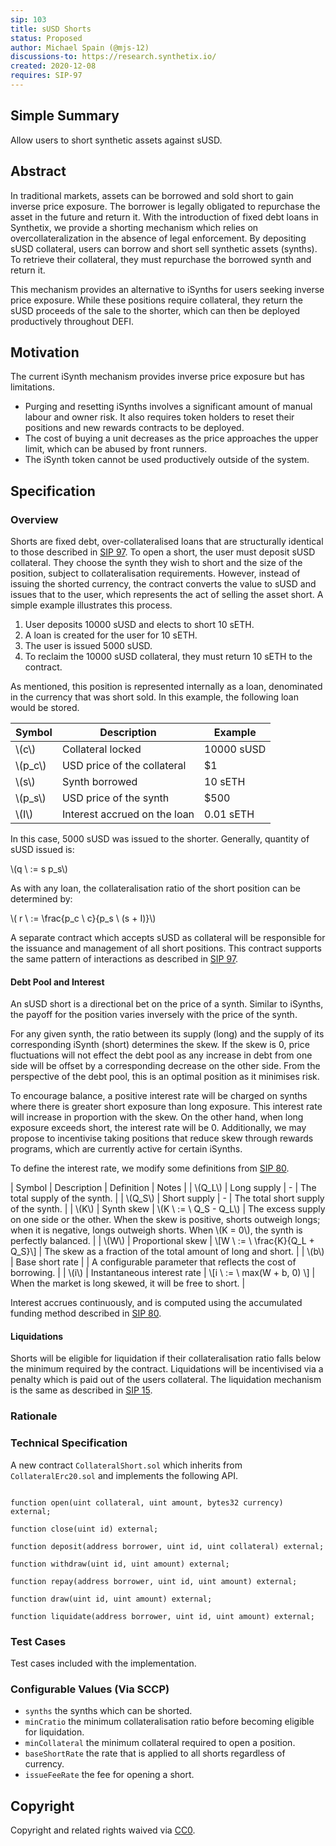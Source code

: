 ```yaml
---
sip: 103
title: sUSD Shorts
status: Proposed
author: Michael Spain (@mjs-12)
discussions-to: https://research.synthetix.io/
created: 2020-12-08
requires: SIP-97
---
```


## Simple Summary

<!--"If you can't explain it simply, you don't understand it well enough." Simply describe the outcome the proposed changes intends to achieve. This should be non-technical and accessible to a casual community member.-->

Allow users to short synthetic assets against sUSD.

## Abstract

<!--A short (~200 word) description of the proposed change, the abstract should clearly describe the proposed change. This is what *will* be done if the SIP is implemented, not *why* it should be done or *how* it will be done. If the SIP proposes deploying a new contract, write, "we propose to deploy a new contract that will do x".-->

In traditional markets, assets can be borrowed and sold short to gain inverse price exposure. The borrower is legally obligated to repurchase the asset in the future and return it. With the introduction of fixed debt loans in Synthetix, we provide a shorting mechanism which relies on overcollateralization in the absence of legal enforcement. By depositing sUSD collateral, users can borrow and short sell synthetic assets (synths). To retrieve their collateral, they must repurchase the borrowed synth and return it.

This mechanism provides an alternative to iSynths for users seeking inverse price exposure. While these positions require collateral, they return the sUSD proceeds of the sale to the shorter, which can then be deployed productively throughout DEFI.

## Motivation

<!--This is the problem statement. This is the *why* of the SIP. It should clearly explain *why* the current state of the protocol is inadequate.  It is critical that you explain *why* the change is needed, if the SIP proposes changing how something is calculated, you must address *why* the current calculation is inaccurate or wrong. This is not the place to describe how the SIP will address the issue!-->

The current iSynth mechanism provides inverse price exposure but has limitations.

- Purging and resetting iSynths involves a significant amount of manual labour and owner risk. It also requires token holders to reset their positions and new rewards contracts to be deployed.
- The cost of buying a unit decreases as the price approaches the upper limit, which can be abused by front runners. 
- The iSynth token cannot be used productively outside of the system.

## Specification
<!--The specification should describe the syntax and semantics of any new feature, there are five sections
1. Overview
2. Rationale
3. Technical Specification
4. Test Cases
5. Configurable Values
-->

### Overview

Shorts are fixed debt, over-collateralised loans that are structurally identical to those described in [SIP 97](https://sips.synthetix.io/sips/sip-97). To open a short, the user must deposit sUSD collateral. They choose the synth they wish to short and the size of the position, subject to collateralisation requirements. However, instead of issuing the shorted currency, the contract converts the value to sUSD and issues that to the user, which represents the act of selling the asset short. A simple example illustrates this process.

1. User deposits 10000 sUSD and elects to short 10 sETH.
2. A loan is created for the user for 10 sETH.
3. The user is issued 5000 sUSD.
4. To reclaim the 10000 sUSD collateral, they must return 10 sETH to the contract.

As mentioned, this position is represented internally as a loan, denominated in the currency that was short sold. In this example, the following loan would be stored.

| Symbol | Description | Example |
| ------ | ----------- | ----- |
| \\(c\\) | Collateral locked | 10000 sUSD |
| \\(p_c\\) | USD price of the collateral | $1 |
| \\(s\\) | Synth borrowed | 10 sETH |
| \\(p_s\\) | USD price of the synth | $500 |
| \\(I\\) | Interest accrued on the loan | 0.01 sETH |

In this case, 5000 sUSD was issued to the shorter. Generally, quantity of sUSD issued is:

\\(q \ := s p_s\\)

As with any loan, the collateralisation ratio of the short position can be determined by:

\\( r \ := \frac{p_c \ c}{p_s \ (s + I)}\\)

A separate contract which accepts sUSD as collateral will be responsible for the issuance and management of all short positions. This contract supports the same pattern of interactions as described in [SIP 97](https://sips.synthetix.io/sips/sip-97).

#### Debt Pool and Interest

An sUSD short is a directional bet on the price of a synth. Similar to iSynths, the payoff for the position varies inversely with the price of the synth.

For any given synth, the ratio between its supply (long) and the supply of its corresponding iSynth (short) determines the skew. If the skew is 0, price fluctuations will not effect the debt pool as any increase in debt from one side will be offset by a corresponding decrease on the other side. From the perspective of the debt pool, this is an optimal position as it minimises risk.

To encourage balance, a positive interest rate will be charged on synths where there is greater short exposure than long exposure. This interest rate will increase in proportion with the skew. On the other hand, when long exposure exceeds short, the interest rate will be 0. Additionally, we may propose to incentivise taking positions that reduce skew through rewards programs, which are currently active for certain iSynths.

To define the interest rate, we modify some definitions from [SIP 80](https://sips.synthetix.io/sips/sip-80).

| Symbol | Description | Definition | Notes |
| \\(Q_L\\) | Long supply | - | The total supply of the synth. |
| \\(Q_S\\) | Short supply | - | The total short supply of the synth. |
| \\(K\\) | Synth skew | \\(K \ := \ Q_S - Q_L\\) | The excess supply on one side or the other. When the skew is positive, shorts outweigh longs; when it is negative, longs outweigh shorts. When \\(K = 0\\), the synth is perfectly balanced. |
| \\(W\\) | Proportional skew | \\[W \ := \ \frac{K}{Q_L + Q_S}\\] | The skew as a fraction of the total amount of long and short. |
| \\(b\\)  | Base short rate |  | A configurable parameter that reflects the cost of borrowing. |
| \\(i\\) | Instantaneous interest rate | \\[i \ := \ max(W + b, 0) \\]  | When the market is long skewed, it will be free to short. |

Interest accrues continuously, and is computed using the accumulated funding method described in [SIP 80](https://sips.synthetix.io/sips/sip-80).

#### Liquidations

Shorts will be eligible for liquidation if their collateralisation ratio falls below the minimum required by the contract. Liquidations will be incentivised via a penalty which is paid out of the users collateral. The liquidation mechanism is the same as described in [SIP 15](https://sips.synthetix.io/sips/sip-15).

### Rationale
<!--The rationale fleshes out the specification by describing what motivated the design and why particular design decisions were made. It should describe alternate designs that were considered and related work, e.g. how the feature is supported in other languages. The rationale may also provide evidence of consensus within the community, and should discuss important objections or concerns raised during discussion.-->


### Technical Specification
<!--The technical specification should outline the public API of the changes proposed. That is, changes to any of the interfaces Synthetix currently exposes or the creations of new ones.-->

A new contract `CollateralShort.sol` which inherits from `CollateralErc20.sol` and implements the following API.

```solidity

function open(uint collateral, uint amount, bytes32 currency) external;

function close(uint id) external;

function deposit(address borrower, uint id, uint collateral) external;

function withdraw(uint id, uint amount) external;

function repay(address borrower, uint id, uint amount) external;

function draw(uint id, uint amount) external;

function liquidate(address borrower, uint id, uint amount) external;

```

### Test Cases
Test cases included with the implementation.

### Configurable Values (Via SCCP)

- `synths` the synths which can be shorted.
- `minCratio` the minimum collateralisation ratio before becoming eligible for liquidation.
- `minCollateral` the minimum collateral required to open a position.
- `baseShortRate` the rate that is applied to all shorts regardless of currency.
- `issueFeeRate` the fee for opening a short.

## Copyright
Copyright and related rights waived via [CC0](https://creativecommons.org/publicdomain/zero/1.0/).

